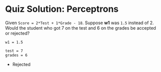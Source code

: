 # Quiz Solution: Perceptrons

Given `Score = 2*Test + 1*Grade - 18`. Suppose **w1** was `1.5` instead of 2. Would the student who got 7 on the test and 6 on the grades be accepted or rejected?

~~~
w1 = 1.5

test = 7
grades = 6
~~~

- Rejected